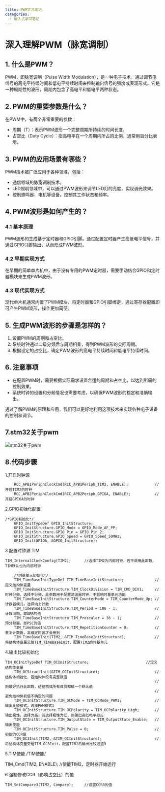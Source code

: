 ```yaml
---
title: PWM学习笔记
categories:
  - 嵌入式学习笔记
---
```


# 深入理解PWM（脉宽调制）

## 1. 什么是PWM？

PWM，即脉宽调制（Pulse Width Modulation），是一种电子技术，通过调节电信号的高电平持续时间和低电平持续时间来控制输出信号的强度或表现形式。它是一种周期性的波形，周期内包含了高电平和低电平两种状态。

## 2. PWM的重要参数是什么？

在PWM中，有两个非常重要的参数：
- 周期（T）：表示PWM波形一个完整周期所持续的时间长度。
- 占空比（Duty Cycle）：指高电平在一个周期内所占的比例，通常用百分比表示。

## 3. PWM的应用场景有哪些？

PWM技术被广泛应用于各种领域，包括：
- 通信领域的脉宽调制技术。
- LED照明领域中，可以通过PWM波形来调节LED灯的亮度，实现调光效果。
- 控制蜂鸣器、电机等设备，控制其工作状态和频率。

## 4. PWM波形是如何产生的？

### 4.1 基本原理

PWM波形的生成基于定时器和GPIO引脚。通过配置定时器产生高低电平信号，并通过GPIO引脚输出，从而形成PWM波形。

### 4.2 早期实现方式

在早期的简单单片机中，由于没有专用的PWM定时器，需要手动结合GPIO和定时器模块来生成PWM波形。

### 4.3 现代实现方式

现代单片机通常内置了PWM模块，将定时器和GPIO引脚绑定，通过寄存器配置即可产生PWM波形，操作更加简便。

## 5. 生成PWM波形的步骤是怎样的？

1. 设置PWM的周期和占空比。
2. 系统时钟通过二级分频后与周期相乘，得到PWM波形的实际周期。
3. 根据设定的占空比，确定PWM波形的高电平持续时间和低电平持续时间。

## 6. 注意事项

- 在配置PWM时，需要根据实际需求设置合适的周期和占空比，以达到所需的控制效果。
- 系统时钟的设置和分频情况也需要考虑，以确保PWM波形的稳定和准确输出。

通过了解PWM的原理和应用，我们可以更好地利用这项技术来实现各种电子设备的控制和调节。

## 7.stm32关于pwm
![stm32关于pwm](https://img-blog.csdnimg.cn/direct/ee476233af8448bc8fc856fe15ccf2a6.png)

## 8.代码步骤
1.开启时钟源
```/*开启时钟*/
	RCC_APB1PeriphClockCmd(RCC_APB1Periph_TIM2, ENABLE);			//开启TIM2的时钟
	RCC_APB2PeriphClockCmd(RCC_APB2Periph_GPIOA, ENABLE);			//开启GPIOA的时钟
```
2.GPIO初始化配置
```
/*GPIO初始化*/
	GPIO_InitTypeDef GPIO_InitStructure;
	GPIO_InitStructure.GPIO_Mode = GPIO_Mode_AF_PP;
	GPIO_InitStructure.GPIO_Pin = GPIO_Pin_2;
	GPIO_InitStructure.GPIO_Speed = GPIO_Speed_50MHz;
	GPIO_Init(GPIOA, &GPIO_InitStructure);		
```

3.配置时钟源 TIM
```
TIM_InternalClockConfig(TIM2);		//选择TIM2为内部时钟，若不调用此函数，TIM默认也为内部时钟
	
	/*时基单元初始化*/
	TIM_TimeBaseInitTypeDef TIM_TimeBaseInitStructure;				//定义结构体变量
	TIM_TimeBaseInitStructure.TIM_ClockDivision = TIM_CKD_DIV1;     //时钟分频，选择不分频，此参数用于配置滤波器时钟，不影响时基单元功能
	TIM_TimeBaseInitStructure.TIM_CounterMode = TIM_CounterMode_Up; //计数器模式，选择向上计数
	TIM_TimeBaseInitStructure.TIM_Period = 100 - 1;                 //计数周期，即ARR的值
	TIM_TimeBaseInitStructure.TIM_Prescaler = 36 - 1;               //预分频器，即PSC的值
	TIM_TimeBaseInitStructure.TIM_RepetitionCounter = 0;            //重复计数器，高级定时器才会用到
	TIM_TimeBaseInit(TIM2, &TIM_TimeBaseInitStructure);             //将结构体变量交给TIM_TimeBaseInit，配置TIM2的时基单元
```

4.输出比较初始化
```
TIM_OCInitTypeDef TIM_OCInitStructure;							//定义结构体变量
	TIM_OCStructInit(&TIM_OCInitStructure);                         //结构体初始化，若结构体没有完整赋值
	                                                                //则最好执行此函数，给结构体所有成员都赋一个默认值
	                                                                //避免结构体初值不确定的问题
	TIM_OCInitStructure.TIM_OCMode = TIM_OCMode_PWM1;               //输出比较模式，选择PWM模式1
	TIM_OCInitStructure.TIM_OCPolarity = TIM_OCPolarity_High;       //输出极性，选择为高，若选择极性为低，则输出高低电平取反
	TIM_OCInitStructure.TIM_OutputState = TIM_OutputState_Enable;   //输出使能
	TIM_OCInitStructure.TIM_Pulse = 0;								//初始的CCR值
	TIM_OC3Init(TIM2, &TIM_OCInitStructure);                        //将结构体变量交给TIM_OC3Init，配置TIM2的输出比较通道3
```

5.TIM使能
/TIM使能/

TIM_Cmd(TIM2, ENABLE); //使能TIM2，定时器开始运行

6.强制修改CCR（影响占空比）的值
```
TIM_SetCompare3(TIM2, Compare);		//设置CCR3的值
```